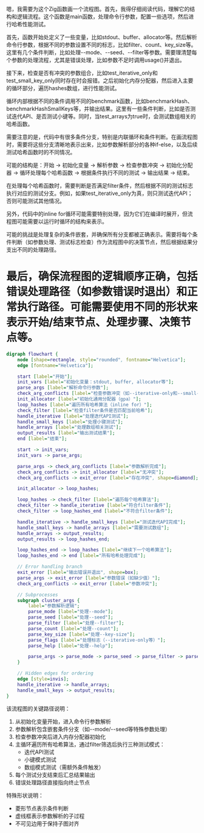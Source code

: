 嗯，我需要为这个Zig函数画一个流程图。首先，我得仔细阅读代码，理解它的结构和逻辑流程。这个函数是main函数，处理命令行参数，配置一些选项，然后进行哈希性能测试。

首先，函数开始处定义了一些变量，比如stdout、buffer、allocator等。然后解析命令行参数，根据不同的参数设置不同的标志，比如filter、count、key_size等。这里有几个条件判断，比如处理--mode、--seed、--filter等参数。需要理清楚每个参数的处理流程，尤其是错误处理，比如参数不足时调用usage()并退出。

接下来，检查是否有冲突的参数组合，比如test_iterative_only和test_small_key_only同时存在时会报错。之后初始化内存分配器，然后进入主要的循环部分，遍历hashes数组，进行性能测试。

循环内部根据不同的条件调用不同的benchmark函数，比如benchmarkHash、benchmarkHashSmallKeys等，并输出结果。这里有一些条件判断，比如是否测试迭代API、是否测试小键等。同时，当test_arrays为true时，会测试数组相关的哈希函数。

需要注意的是，代码中有很多条件分支，特别是内联循环和条件判断。在画流程图时，需要将这些分支清晰地表示出来，比如参数解析部分的各种if-else，以及后续测试哈希函数时的不同情况。

可能的结构是：开始 -> 初始化变量 -> 解析参数 -> 检查参数冲突 -> 初始化分配器 -> 循环处理每个哈希函数 -> 根据条件执行不同的测试 -> 输出结果 -> 结束。

在处理每个哈希函数时，需要判断是否满足filter条件，然后根据不同的测试标志执行对应的测试分支。例如，如果test_iterative_only为真，则只测试迭代API；否则可能测试其他情况。

另外，代码中的inline for循环可能需要特别处理，因为它们在编译时展开，但流程图可能需要以运行时循环的结构来表示。

可能的挑战是处理复杂的条件嵌套，并确保所有分支都被正确表示。需要将每个条件判断（如参数处理、测试标志检查）作为流程图中的决策节点，然后根据结果分支出不同的处理路径。

最后，确保流程图的逻辑顺序正确，包括错误处理路径（如参数错误时退出）和正常执行路径。可能需要使用不同的形状来表示开始/结束节点、处理步骤、决策节点等。
================================================
```dot
digraph flowchart {
    node [shape=rectangle, style="rounded", fontname="Helvetica"];
    edge [fontname="Helvetica"];

    start [label="开始"];
    init_vars [label="初始化变量：stdout, buffer, allocator等"];
    parse_args [label="解析命令行参数"];
    check_arg_conflicts [label="检查参数冲突（如--iterative-only和--small-key-only）"];
    init_allocator [label="初始化通用分配器（gpa）"];
    loop_hashes [label="遍历所有哈希算法（inline for）"];
    check_filter [label="检查filter条件是否匹配当前哈希"];
    handle_iterative [label="处理迭代API测试"];
    handle_small_keys [label="处理小键测试"];
    handle_arrays [label="处理数组相关测试"];
    output_results [label="输出测试结果"];
    end [label="结束"];

    start -> init_vars;
    init_vars -> parse_args;

    parse_args -> check_arg_conflicts [label="参数解析完成"];
    check_arg_conflicts -> init_allocator [label="无冲突"];
    check_arg_conflicts -> exit_error [label="存在冲突", shape=diamond];

    init_allocator -> loop_hashes;

    loop_hashes -> check_filter [label="遍历每个哈希算法"];
    check_filter -> handle_iterative [label="符合filter条件"];
    check_filter -> loop_hashes_end [label="不符合filter条件"];

    handle_iterative -> handle_small_keys [label="测试迭代API完成"];
    handle_small_keys -> handle_arrays [label="需要测试数组"];
    handle_arrays -> output_results;
    output_results -> loop_hashes_end;

    loop_hashes_end -> loop_hashes [label="继续下一个哈希算法"];
    loop_hashes_end -> end [label="所有哈希处理完成"];

    // Error handling branch
    exit_error [label="输出错误并退出", shape=box];
    parse_args -> exit_error [label="参数错误（如缺少值）"];
    check_arg_conflicts -> exit_error [label="参数冲突"];

    // Subprocesses
    subgraph cluster_args {
        label="参数解析逻辑";
        parse_mode [label="处理--mode"];
        parse_seed [label="处理--seed"];
        parse_filter [label="处理--filter"];
        parse_count [label="处理--count"];
        parse_key_size [label="处理--key-size"];
        parse_flags [label="处理标志（--iterative-only等）"];
        parse_help [label="处理--help"];

        parse_args -> parse_mode -> parse_seed -> parse_filter -> parse_count -> parse_key_size -> parse_flags -> parse_help;
    }

    // Hidden edges for ordering
    edge [style=invis];
    handle_iterative -> handle_arrays;
    handle_small_keys -> output_results;
}
``` 

该流程图的关键路径说明：
1. 从初始化变量开始，进入命令行参数解析
2. 参数解析包含嵌套条件分支（如--mode/--seed等特殊参数处理）
3. 检查参数冲突后进入内存分配器初始化
4. 主循环遍历所有哈希算法，通过filter筛选后执行三种测试模式：
   - 迭代API测试
   - 小键模式测试
   - 数组模式测试（需额外条件触发）
5. 每个测试分支结束后汇总结果输出
6. 错误处理路径直接指向终止节点

特殊形状说明：
- 菱形节点表示条件判断
- 虚线框表示参数解析的子过程
- 不可见边用于保持子图对齐